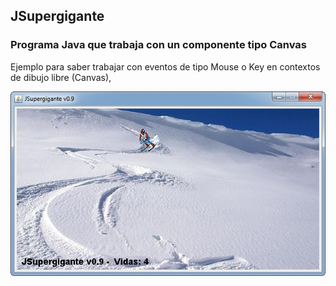 ## JSupergigante 

### Programa Java que trabaja con un componente tipo Canvas

Ejemplo para saber trabajar con eventos de tipo Mouse o Key en contextos de dibujo libre (Canvas),

![Output](output.jpg)
